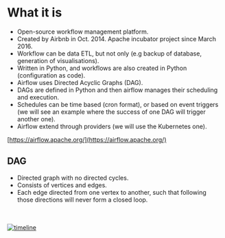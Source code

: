 
# What it is

  - Open-source workflow management platform.
  - Created by Airbnb in Oct. 2014. Apache incubator project since March 2016.
  - Workflow can be data ETL, but not only (e.g backup of database, generation of visualisations).
  - Written in Python, and workflows are also created in Python (configuration as code).
  - Airflow uses Directed Acyclic Graphs (DAG).
  - DAGs are defined in Python and then airflow manages their scheduling and execution.
  - Schedules can be time based (cron format), or based on event triggers (we will see an example where the success of one DAG will trigger another one).
  - Airflow extend through providers (we will use the Kubernetes one).

[https://airflow.apache.org/](https://airflow.apache.org/)

## DAG

  - Directed graph with no directed cycles.
  - Consists of vertices and edges.
  - Each edge directed from one vertex to another, such that following those directions will never form a closed loop. 
  
<br /><br />
<a class="zoom" href="../dag.png" target="_blank">
  <img :src="$withBase('/dag.png')" alt="timeline">
</a>
<br /><br />
